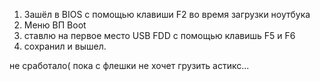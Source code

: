 1) Зашёл в BIOS с помощью клавиши F2 во время загрузки ноутбука
2) Меню ВП Boot 
3) ставлю на первое место USB FDD с помощью клавишь F5 и F6
4) сохранил и вышел.

не сработало( пока с флешки не хочет грузить астикс...
